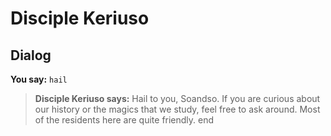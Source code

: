 # Disciple Keriuso


## Dialog

**You say:** `hail`



>**Disciple Keriuso says:** Hail to you, Soandso.  If you are curious about our history or the magics that we study, feel free to ask around.  Most of the residents here are quite friendly.
end
